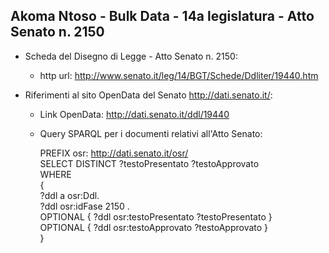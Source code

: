 ## Akoma Ntoso - Bulk Data - 14a legislatura - Atto Senato n. 2150 ##

* Scheda del Disegno di Legge - Atto Senato n. 2150:
	* http url: http://www.senato.it/leg/14/BGT/Schede/Ddliter/19440.htm

* Riferimenti al sito OpenData del Senato http://dati.senato.it/:
	* Link OpenData: http://dati.senato.it/ddl/19440
	* Query SPARQL per i documenti relativi all'Atto Senato:

        PREFIX osr: <http://dati.senato.it/osr/>  
		SELECT DISTINCT ?testoPresentato ?testoApprovato  
		WHERE  
		{  
		    ?ddl a osr:Ddl.  
		    ?ddl osr:idFase 2150 .  
		    OPTIONAL { ?ddl osr:testoPresentato ?testoPresentato }  
		    OPTIONAL { ?ddl osr:testoApprovato ?testoApprovato }  
		}
		